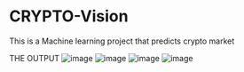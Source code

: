 # CRYPTO-Vision
This is a Machine learning project that predicts crypto market 

THE OUTPUT
![image](https://github.com/user-attachments/assets/ab4f9034-d7bd-4690-94c0-a2ab4de53c08)
![image](https://github.com/user-attachments/assets/31c505a9-f00c-4c4e-889f-fa3e78c2b826)
![image](https://github.com/user-attachments/assets/23a7e91a-4814-473b-92f0-bb6fff7a3ea5)
![image](https://github.com/user-attachments/assets/59a3281b-7e91-47c9-83f5-07b77ae28a57)
